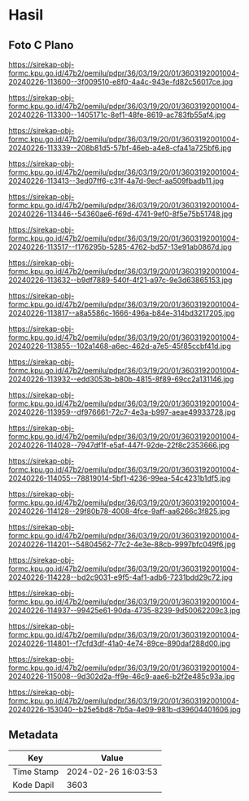 # Hasil

## Foto C Plano

https://sirekap-obj-formc.kpu.go.id/47b2/pemilu/pdpr/36/03/19/20/01/3603192001004-20240226-113600--3f009510-e8f0-4a4c-943e-fd82c56017ce.jpg

https://sirekap-obj-formc.kpu.go.id/47b2/pemilu/pdpr/36/03/19/20/01/3603192001004-20240226-113300--1405171c-8ef1-48fe-8619-ac783fb55af4.jpg

https://sirekap-obj-formc.kpu.go.id/47b2/pemilu/pdpr/36/03/19/20/01/3603192001004-20240226-113339--208b81d5-57bf-46eb-a4e8-cfa41a725bf6.jpg

https://sirekap-obj-formc.kpu.go.id/47b2/pemilu/pdpr/36/03/19/20/01/3603192001004-20240226-113413--3ed07ff6-c31f-4a7d-9ecf-aa509fbadb11.jpg

https://sirekap-obj-formc.kpu.go.id/47b2/pemilu/pdpr/36/03/19/20/01/3603192001004-20240226-113446--54360ae6-f69d-4741-9ef0-8f5e75b51748.jpg

https://sirekap-obj-formc.kpu.go.id/47b2/pemilu/pdpr/36/03/19/20/01/3603192001004-20240226-113517--f176295b-5285-4762-bd57-13e91ab0867d.jpg

https://sirekap-obj-formc.kpu.go.id/47b2/pemilu/pdpr/36/03/19/20/01/3603192001004-20240226-113632--b9df7889-540f-4f21-a97c-9e3d63865153.jpg

https://sirekap-obj-formc.kpu.go.id/47b2/pemilu/pdpr/36/03/19/20/01/3603192001004-20240226-113817--a8a5586c-1666-496a-b84e-314bd3217205.jpg

https://sirekap-obj-formc.kpu.go.id/47b2/pemilu/pdpr/36/03/19/20/01/3603192001004-20240226-113855--102a1468-a6ec-462d-a7e5-45f85ccbf41d.jpg

https://sirekap-obj-formc.kpu.go.id/47b2/pemilu/pdpr/36/03/19/20/01/3603192001004-20240226-113932--edd3053b-b80b-4815-8f89-69cc2a131146.jpg

https://sirekap-obj-formc.kpu.go.id/47b2/pemilu/pdpr/36/03/19/20/01/3603192001004-20240226-113959--df976661-72c7-4e3a-b997-aeae49933728.jpg

https://sirekap-obj-formc.kpu.go.id/47b2/pemilu/pdpr/36/03/19/20/01/3603192001004-20240226-114028--7947df1f-e5af-447f-92de-22f8c2353666.jpg

https://sirekap-obj-formc.kpu.go.id/47b2/pemilu/pdpr/36/03/19/20/01/3603192001004-20240226-114055--78819014-5bf1-4236-99ea-54c4231b1df5.jpg

https://sirekap-obj-formc.kpu.go.id/47b2/pemilu/pdpr/36/03/19/20/01/3603192001004-20240226-114128--29f80b78-4008-4fce-9aff-aa6266c3f825.jpg

https://sirekap-obj-formc.kpu.go.id/47b2/pemilu/pdpr/36/03/19/20/01/3603192001004-20240226-114201--54804562-77c2-4e3e-88cb-9997bfc049f6.jpg

https://sirekap-obj-formc.kpu.go.id/47b2/pemilu/pdpr/36/03/19/20/01/3603192001004-20240226-114228--bd2c9031-e9f5-4af1-adb6-7231bdd29c72.jpg

https://sirekap-obj-formc.kpu.go.id/47b2/pemilu/pdpr/36/03/19/20/01/3603192001004-20240226-114937--99425e61-90da-4735-8239-9d50062209c3.jpg

https://sirekap-obj-formc.kpu.go.id/47b2/pemilu/pdpr/36/03/19/20/01/3603192001004-20240226-114801--f7cfd3df-41a0-4e74-89ce-890daf288d00.jpg

https://sirekap-obj-formc.kpu.go.id/47b2/pemilu/pdpr/36/03/19/20/01/3603192001004-20240226-115008--9d302d2a-ff9e-46c9-aae6-b2f2e485c93a.jpg

https://sirekap-obj-formc.kpu.go.id/47b2/pemilu/pdpr/36/03/19/20/01/3603192001004-20240226-153040--b25e5bd8-7b5a-4e09-981b-d39604401606.jpg


## Metadata

| Key        | Value               |
| ---------- | ------------------- |
| Time Stamp | 2024-02-26 16:03:53 |
| Kode Dapil | 3603                |




